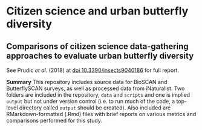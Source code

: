 # Citizen science and urban butterfly diversity
## Comparisons of citizen science data-gathering approaches to evaluate urban butterfly diversity

See Prudic _et al._ (2018) at [doi 10.3390/insects9040186](https://doi.org/10.3390/insects9040186) for full report.

**Summary** This repository includes source data for BioSCAN and ButterflySCAN surveys, as well as processed data from iNaturalist. Two folders are included in the repository, `data` and `scripts` and one is implied `output` but not under version control (i.e. to run much of the code, a top-level directory called `output` should be created). Also included are RMarkdown-formatted (.Rmd) files with brief reports on various metrics and comparisons performed for this study.